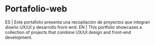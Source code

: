 # Portafolio-web
ES | Este portafolio presenta una recopilación de proyectos que integran diseño UX/UI y desarrollo front-end. EN | This portfolio showcases a collection of projects that combine UX/UI design and front-end development.
